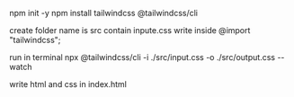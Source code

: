 npm init -y
npm install tailwindcss @tailwindcss/cli

 create folder name is src
 contain inpute.css
 write inside 
 @import "tailwindcss";

 run in terminal
 npx @tailwindcss/cli -i ./src/input.css -o ./src/output.css --watch

 write html and css in index.html

  <link rel="stylesheet" href="src/output.css">
